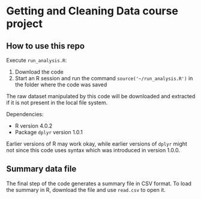 # Getting and Cleaning Data course project

## How to use this repo

Execute `run_analysis.R`:

1. Download the code
2. Start an R session and run the command `source('~/run_analysis.R')` in the folder where the code was saved

The raw dataset manipulated by this code will be downloaded and extracted if it is not present in the local file system.

Dependencies:

* R version 4.0.2
* Package `dplyr` version 1.0.1

Earlier versions of R may work okay, while earlier versions of `dplyr` might not since this code uses syntax which was introduced in version 1.0.0.

## Summary data file

The final step of the code generates a summary file in CSV format. To load the summary in R, download the file and use `read.csv` to open it.
